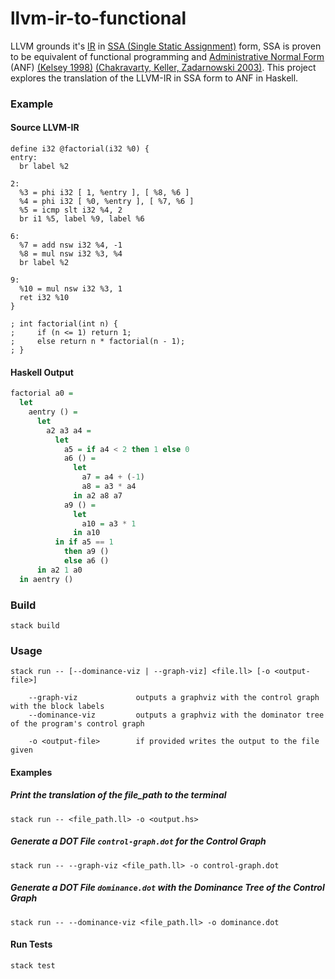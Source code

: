 # llvm-ir-to-functional

LLVM grounds it's [IR](https://llvm.org/docs/LangRef.html) in [SSA (Single Static Assignment)](https://en.wikipedia.org/wiki/Static_single-assignment_form) form, SSA is proven to be equivalent of 
functional programming and [Administrative Normal Form](https://en.wikipedia.org/wiki/A-normal_form) (ANF) [(Kelsey 1998)](https://doi.org/10.1145/278283.278285) 
[(Chakravarty, Keller, Zadarnowski 2003)](https://doi.org/10.1016/S1571-0661(05)82596-4). This project
explores the translation of the LLVM-IR in SSA form to ANF in Haskell.

### Example

#### Source LLVM-IR

```llvm-ir
define i32 @factorial(i32 %0) {
entry:
  br label %2

2:
  %3 = phi i32 [ 1, %entry ], [ %8, %6 ]
  %4 = phi i32 [ %0, %entry ], [ %7, %6 ]
  %5 = icmp slt i32 %4, 2
  br i1 %5, label %9, label %6

6:
  %7 = add nsw i32 %4, -1
  %8 = mul nsw i32 %3, %4
  br label %2

9:
  %10 = mul nsw i32 %3, 1
  ret i32 %10
}

; int factorial(int n) {
;     if (n <= 1) return 1;
;     else return n * factorial(n - 1);
; }
```

#### Haskell Output

```haskell
factorial a0 =
  let
    aentry () =
      let
        a2 a3 a4 =
          let
            a5 = if a4 < 2 then 1 else 0
            a6 () =
              let
                a7 = a4 + (-1)
                a8 = a3 * a4
              in a2 a8 a7
            a9 () =
              let
                a10 = a3 * 1
              in a10 
          in if a5 == 1
            then a9 ()
            else a6 ()
      in a2 1 a0
  in aentry ()
```


### Build

```
stack build
```

### Usage

```
stack run -- [--dominance-viz | --graph-viz] <file.ll> [-o <output-file>]

    --graph-viz             outputs a graphviz with the control graph with the block labels
    --dominance-viz         outputs a graphviz with the dominator tree of the program's control graph

    -o <output-file>        if provided writes the output to the file given
```

#### Examples

##### Print the translation of the file_path to the terminal

```
stack run -- <file_path.ll> -o <output.hs>
```

##### Generate a DOT File `control-graph.dot` for the Control Graph

```
stack run -- --graph-viz <file_path.ll> -o control-graph.dot
```

##### Generate a DOT File `dominance.dot` with the Dominance Tree of the Control Graph

```
stack run -- --dominance-viz <file_path.ll> -o dominance.dot
```

#### Run Tests

```haskell
stack test
```
